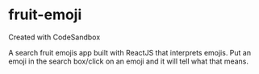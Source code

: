 # fruit-emoji
Created with CodeSandbox

A search fruit emojis app built with ReactJS that interprets emojis. Put an emoji in the search box/click on an emoji and it will tell what that means.
